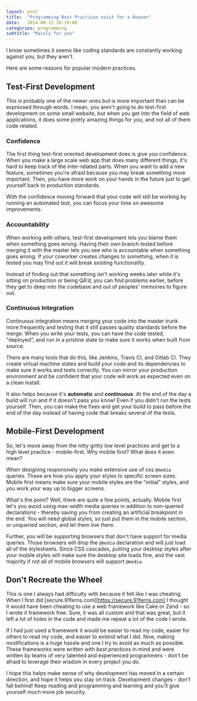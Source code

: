 ```yaml
---
layout: post
title:  "Programming Best Practices exist for a Reason"
date:   2014-08-12 20:19:00
categories: programming
subtitle: "Mainly for you"
---
```


I know sometimes it seems like coding standards are constantly working against you, but they aren't.

Here are some reasons for popular modern practices.

## Test-First Development

This is probably one of the newer ones but is more important than can be expressed through words. I mean, you aren't going to do test-first development on some small website, but when you get into the field of web applications, it does some pretty amazing things for you, and not all of them code related.

### Confidence

The first thing test-first oriented development does is give you confidence. When you make a large scale web app that does many different things, it's hard to keep track of the inter-related parts. When you want to add a new feature, sometimes you're afraid because you may break something more important. Then, you have more work on your hands in the future just to get yourself back to production standards.

With the confidence moving forward that your code will still be working by running an automated test, you can focus your time on awesome improvements.

### Accountability

When working with others, test-first development lets you blame them when something goes wrong. Having their own branch tested before merging it with the master lets you see who is accountable when something goes wrong. If your coworker creates changes to something, when it is tested you may find out it will break existing functionality.

Instead of finding out that something isn't working weeks later while it's sitting on production or being QA'd, you can find problems earlier, before they get to deep into the codebase and out of peoples' memories to figure out.

### Continuous Integration

Continuous integration means merging your code into the master trunk more frequently and testing that it still passes quality standards before the merge. When you write your tests, you can have the code tested, "deployed", and run in a pristine state to make sure it works when built from source.

There are many tools that do this, like Jenkins, Travis CI, and Gitlab CI. They create virtual machine states and build your code and its dependencies to make sure it works and tests correctly. You can mirror your production environment and be confident that your code will work as expected even on a clean install.

It also helps because it's **automatic** and **continuous**. At the end of the day a build will run and if it doesn't pass you know! Even if you didn't run the tests yourself. Then, you can make the fixes and get your build to pass before the end of the day instead of having code that breaks several of the tests.

## Mobile-First Development

So, let's move away from the nitty gritty low level practices and get to a high level practice - mobile-first. Why mobile first? What does it even mean?

When designing responsively you make extensive use of css ```@media``` queries. These are how you apply your styles to specific screen sizes. Mobile first means make sure your mobile styles are the "initial" styles, and you work your way up to bigger screens.

What's the point? Well, there are quite a few points, actually. Mobile first let's you avoid using max-width media queries in addition to non-queried declarations - thereby saving you from creating an artificial breakpoint in the end. You will need global styles, so just put them in the mobile section, or unqueried section, and let them live there.

Further, you will be supporting browsers that don't have support for media queries. Those browsers will drop the ```@media``` declaration and will just load all of the stylesheets. Since CSS cascades, putting your desktop styles after your mobile styles will make sure the desktop site loads fine, and the vast majority if not all of mobile browsers will support ```@media```.

## Don't Recreate the Wheel

This is one I always had difficulty with because it felt like I was cheating. When I first did [secure.91ferns.com][https://secure.91ferns.com] I thought it would have been cheating to use a web framework like Cake or Zend - so I wrote it framework free. Sure, it was all custom and that was great, but it left a lot of holes in the code and made me repeat a lot of the code I wrote.

If I had just used a framework it would be easier to read my code, easier for others to read my code, and easier to extend what I did. Now, making modifications is a huge hassle and one I try to avoid as much as possible. These frameworks were written with *best practices* in mind and were written by teams of very talented and experienced programmers - don't be afraid to leverage their wisdom in every project you do.

I hope this helps make sense of why development has moved in a certain direction, and hope it helps you stay on track. Development changes - don't fall behind! Keep reading and programming and learning and you'll give yourself much more job security.
